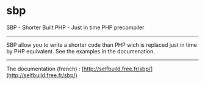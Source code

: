 sbp
===

SBP - Shorter Built PHP - Just in time PHP precompiler

-------------------------------

SBP allow you to write a shorter code than PHP wich is replaced just in time by PHP equivalent. See the examples in the documenation.

-------------------------------

The documentation (french) :
[http://selfbuild.free.fr/sbp/](http://selfbuild.free.fr/sbp/)
